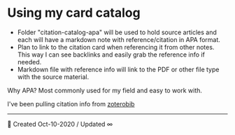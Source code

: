 # Using my card catalog
- Folder "citation-catalog-apa" will be used to hold source articles and each will have a markdown note with reference/citation in APA format.
- Plan to link to the citation card when referencing it from other notes. This way I can see backlinks and easily grab the reference info if needed.
- Markdown file with reference info will link to the PDF or other file type with the source material.


Why APA? Most commonly used for my field and easy to work with.

I've been pulling citation info from [zoterobib](https://zbib.org/)

---


🔔 Created Oct-10-2020 / Updated ∞